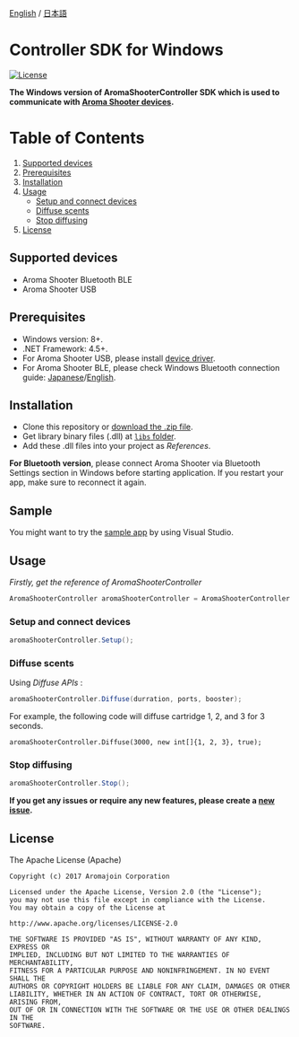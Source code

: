 [English](https://github.com/aromajoin/controller-sdk-windows) / [日本語](README-JP.md)

# Controller SDK for Windows

[![License](https://img.shields.io/badge/license-Apache%202-4EB1BA.svg?style=flat-square)](https://www.apache.org/licenses/LICENSE-2.0.html)


**The Windows version of AromaShooterController SDK which is used to communicate with [Aroma Shooter devices](https://aromajoin.com/hardware/shooters/aroma-shooter-1).**  

# Table of Contents
1. [Supported devices](https://github.com/aromajoin/controller-sdk-windows#supported-devices)  
2. [Prerequisites](https://github.com/aromajoin/controller-sdk-windows#prerequisites)
3. [Installation](https://github.com/aromajoin/controller-sdk-windows#installation)
4. [Usage](https://github.com/aromajoin/controller-sdk-windows#usage)
    * [Setup and connect devices](https://github.com/aromajoin/controller-sdk-windows#setup-and-connect-devices)
    * [Diffuse scents](https://github.com/aromajoin/controller-sdk-windows#diffuse-scents)
    * [Stop diffusing](https://github.com/aromajoin/controller-sdk-windows#stop-diffusing)
5. [License](https://github.com/aromajoin/controller-sdk-windows#license)

## Supported devices
* Aroma Shooter Bluetooth BLE  
* Aroma Shooter USB

## Prerequisites
* Windows version: 8+.
* .NET Framework: 4.5+. 
* For Aroma Shooter USB, please install [device driver](http://www.ftdichip.com/Drivers/CDM/CDM21224_Setup.zip).
* For Aroma Shooter BLE, please check Windows Bluetooth connection guide: [Japanese](https://s3-ap-northeast-1.amazonaws.com/aromajoin-downloads/software/aroma-player/AromaPlayer_Manual_Windows8_BLE_JP.pdf)/[English](https://www.makeuseof.com/tag/set-up-bluetooth-windows-10/).

## Installation  
* Clone this repository or [download the .zip file](https://github.com/aromajoin/controller-sdk-windows/releases/).
* Get library binary files (.dll) at [`libs` folder](https://github.com/aromajoin/controller-sdk-windows/tree/master/libs).
* Add these .dll files into your project as *References*.  

**For Bluetooth version**, please connect Aroma Shooter via Bluetooth Settings section in Windows before starting application. If you restart your app, make sure to reconnect it again.  

## Sample
You might want to try the [sample app](https://github.com/aromajoin/controller-sdk-windows/tree/master/sample) by using Visual Studio.

## Usage  
 
*Firstly, get the reference of AromaShooterController*
```C#
AromaShooterController aromaShooterController = AromaShooterController.SharedInstance;
```
### Setup and connect devices
```C#
aromaShooterController.Setup();
```
### Diffuse scents 

Using *Diffuse APIs*  :
```C#
aromaShooterController.Diffuse(durration, ports, booster);
``` 
For example, the following code will diffuse cartridge 1, 2, and 3 for 3 seconds.
```
aromaShooterController.Diffuse(3000, new int[]{1, 2, 3}, true);
```

### Stop diffusing
```C#
aromaShooterController.Stop();
```

**If you get any issues or require any new features, please create a [new issue](https://github.com/aromajoin/controller-sdk-windows/issues).**

## License  

The Apache License (Apache)

    Copyright (c) 2017 Aromajoin Corporation

    Licensed under the Apache License, Version 2.0 (the "License");
    you may not use this file except in compliance with the License.
    You may obtain a copy of the License at

    http://www.apache.org/licenses/LICENSE-2.0

    THE SOFTWARE IS PROVIDED "AS IS", WITHOUT WARRANTY OF ANY KIND, EXPRESS OR
    IMPLIED, INCLUDING BUT NOT LIMITED TO THE WARRANTIES OF MERCHANTABILITY,
    FITNESS FOR A PARTICULAR PURPOSE AND NONINFRINGEMENT. IN NO EVENT SHALL THE
    AUTHORS OR COPYRIGHT HOLDERS BE LIABLE FOR ANY CLAIM, DAMAGES OR OTHER
    LIABILITY, WHETHER IN AN ACTION OF CONTRACT, TORT OR OTHERWISE, ARISING FROM,
    OUT OF OR IN CONNECTION WITH THE SOFTWARE OR THE USE OR OTHER DEALINGS IN THE
    SOFTWARE.
